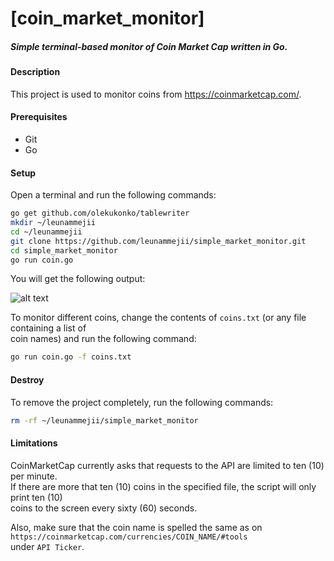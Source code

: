 # [coin_market_monitor]  
##### Simple terminal-based monitor of Coin Market Cap written in Go.  

#### Description  
This project is used to monitor coins from https://coinmarketcap.com/.  

#### Prerequisites  
- Git   
- Go  

#### Setup  
Open a terminal and run the following commands:  
```bash  
go get github.com/olekukonko/tablewriter  
mkdir ~/leunammejii  
cd ~/leunammejii  
git clone https://github.com/leunammejii/simple_market_monitor.git  
cd simple_market_monitor  
go run coin.go  
```  

You will get the following output:  

![alt text](https://github.com/leunammejii/coin_market_monitor/blob/master/monitor.png)  

To monitor different coins, change the contents of `coins.txt` (or any file containing a list of  
coin names) and run the following command:  
```bash
go run coin.go -f coins.txt  
```

#### Destroy  
To remove the project completely,  run the following commands:  
```bash  
rm -rf ~/leunammejii/simple_market_monitor  
```  

#### Limitations  
CoinMarketCap currently asks that requests to the API are limited to ten (10) per minute.  
If there are more that ten (10) coins in the specified file, the script will only print ten (10)  
coins to the screen every sixty (60) seconds.  

Also, make sure that the coin name is spelled the same as on `https://coinmarketcap.com/currencies/COIN_NAME/#tools`  
under `API Ticker`.  
